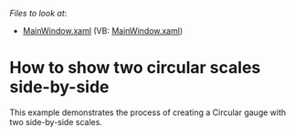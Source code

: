 <!-- default file list -->
*Files to look at*:

* [MainWindow.xaml](./CS/SideBySideCircularScales/MainWindow.xaml) (VB: [MainWindow.xaml](./VB/SideBySideCircularScales/MainWindow.xaml))
<!-- default file list end -->
# How to show two circular scales side-by-side


<p>This example demonstrates the process of creating a Circular gauge with two side-by-side scales.</p>

<br/>


